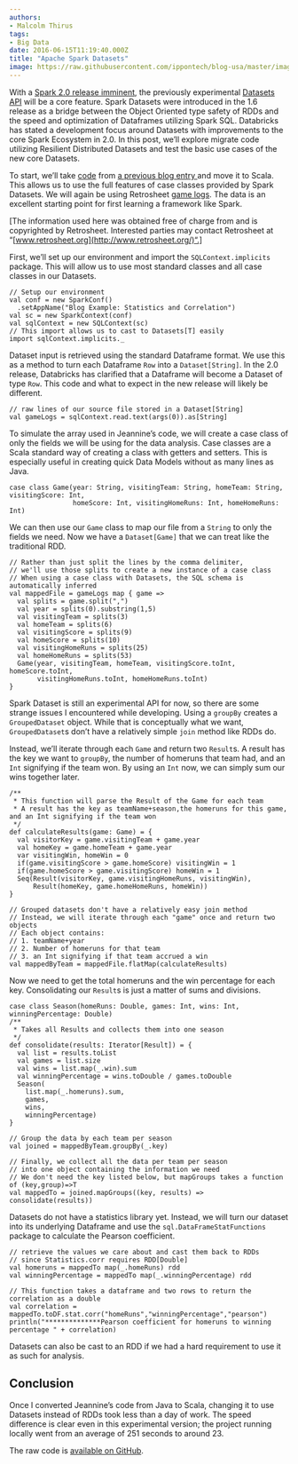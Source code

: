 ```yaml
---
authors:
- Malcolm Thirus
tags:
- Big Data
date: 2016-06-15T11:19:40.000Z
title: "Apache Spark Datasets"
image: https://raw.githubusercontent.com/ippontech/blog-usa/master/images/2016/12/BlogIMAGES-SparkAPIs-1.jpg
---
```


With a [Spark 2.0 release imminent](https://databricks.com/blog/2016/05/11/spark-2-0-technical-preview-easier-faster-and-smarter.html), the previously experimental [Datasets API](https://databricks.com/blog/2016/01/04/introducing-spark-datasets.html) will be a core feature. Spark Datasets were introduced in the 1.6 release as a bridge between the Object Oriented type safety of RDDs and the speed and optimization of Dataframes utilizing Spark SQL. Databricks has stated a development focus around Datasets with improvements to the core Spark Ecosystem in 2.0. In this post, we’ll explore migrate code utilizing Resilient Distributed Datasets and test the basic use cases of the new core Datasets.

To start, we’ll take [code](https://github.com/jetondreau/spark-blog-examples) from [a previous blog entry ](https://blog.ippon.tech/blog/using-apache-spark-basic-statistics/)and move it to Scala. This allows us to use the full features of case classes provided by Spark Datasets. We will again be using Retrosheet [game logs](http://www.retrosheet.org/gamelogs/index.html). The data is an excellent starting point for first learning a framework like Spark.

[The information used here was obtained free of charge from and is copyrighted by Retrosheet. Interested parties may contact Retrosheet at “[www.retrosheet.org](http://www.retrosheet.org/)“.]

First, we’ll set up our environment and import the `SQLContext.implicits` package. This will allow us to use most standard classes and all case classes in our Datasets.

```language-scala
// Setup our environment
val conf = new SparkConf()
  .setAppName("Blog Example: Statistics and Correlation")
val sc = new SparkContext(conf)
val sqlContext = new SQLContext(sc)
// This import allows us to cast to Datasets[T] easily
import sqlContext.implicits._

```

Dataset input is retrieved using the standard Dataframe format. We use this as a method to turn each Dataframe `Row` into a `Dataset[String]`. In the 2.0 release, Databricks has clarified that a Dataframe will become a Dataset of type `Row`. This code and what to expect in the new release will likely be different.

```language-scala
// raw lines of our source file stored in a Dataset[String]
val gameLogs = sqlContext.read.text(args(0)).as[String]
```

To simulate the array used in Jeannine’s code, we will create a case class of only the fields we will be using for the data analysis. Case classes are a Scala standard way of creating a class with getters and setters. This is especially useful in creating quick Data Models without as many lines as Java.

```language-scala
case class Game(year: String, visitingTeam: String, homeTeam: String, visitingScore: Int,
                homeScore: Int, visitingHomeRuns: Int, homeHomeRuns: Int)
```

We can then use our `Game` class to map our file from a `String` to only the fields we need. Now we have a `Dataset[Game]` that we can treat like the traditional RDD.

```language-scala
// Rather than just split the lines by the comma delimiter,
// we'll use those splits to create a new instance of a case class
// When using a case class with Datasets, the SQL schema is automatically inferred
val mappedFile = gameLogs map { game =>
  val splits = game.split(",")
  val year = splits(0).substring(1,5)
  val visitingTeam = splits(3)
  val homeTeam = splits(6)
  val visitingScore = splits(9)
  val homeScore = splits(10)
  val visitingHomeRuns = splits(25)
  val homeHomeRuns = splits(53)
  Game(year, visitingTeam, homeTeam, visitingScore.toInt, homeScore.toInt,
       visitingHomeRuns.toInt, homeHomeRuns.toInt)
}
```

Spark Dataset is still an experimental API for now, so there are some strange issues I encountered while developing. Using a `groupBy` creates a `GroupedDataset` object. While that is conceptually what we want, `GroupedDataset`s don’t have a relatively simple `join` method like RDDs do.

Instead, we’ll iterate through each `Game` and return two `Result`s. A result has the key we want to `groupBy`, the number of homeruns that team had, and an `Int` signifying if the team won. By using an `Int` now, we can simply sum our wins together later.

```language-scala
/**
 * This function will parse the Result of the Game for each team
 * A result has the key as teamName+season,the homeruns for this game, and an Int signifying if the team won
 */
def calculateResults(game: Game) = {
  val visitorKey = game.visitingTeam + game.year
  val homeKey = game.homeTeam + game.year
  var visitingWin, homeWin = 0
  if(game.visitingScore > game.homeScore) visitingWin = 1
  if(game.homeScore > game.visitingScore) homeWin = 1
  Seq(Result(visitorKey, game.visitingHomeRuns, visitingWin),
      Result(homeKey, game.homeHomeRuns, homeWin))
}
```

```language-scala
// Grouped datasets don't have a relatively easy join method
// Instead, we will iterate through each "game" once and return two objects
// Each object contains:
// 1. teamName+year
// 2. Number of homeruns for that team
// 3. an Int signifying if that team accrued a win
val mappedByTeam = mappedFile.flatMap(calculateResults)
```

Now we need to get the total homeruns and the win percentage for each key. Consolidating our `Result`s is just a matter of sums and divisions.

```language-scala
case class Season(homeRuns: Double, games: Int, wins: Int, winningPercentage: Double)
/**
 * Takes all Results and collects them into one season
 */
def consolidate(results: Iterator[Result]) = {
  val list = results.toList
  val games = list.size
  val wins = list.map(_.win).sum
  val winningPercentage = wins.toDouble / games.toDouble
  Season(
    list.map(_.homeruns).sum,
    games,
    wins,
    winningPercentage)
}
```

```language-scala
// Group the data by each team per season
val joined = mappedByTeam.groupBy(_.key)

// Finally, we collect all the data per team per season
// into one object containing the information we need
// We don't need the key listed below, but mapGroups takes a function of (key,group)=>T
val mappedTo = joined.mapGroups((key, results) => consolidate(results))
```

Datasets do not have a statistics library yet. Instead, we will turn our dataset into its underlying Dataframe and use the `sql.DataFrameStatFunctions` package to calculate the Pearson coefficient.

```language-scala
// retrieve the values we care about and cast them back to RDDs
// since Statistics.corr requires RDD[Double]
val homeruns = mappedTo map(_.homeRuns) rdd
val winningPercentage = mappedTo map(_.winningPercentage) rdd

// This function takes a dataframe and two rows to return the correlation as a double
val correlation = mappedTo.toDF.stat.corr("homeRuns","winningPercentage","pearson")
println("**************Pearson coefficient for homeruns to winning percentage " + correlation)
```

Datasets can also be cast to an RDD if we had a hard requirement to use it as such for analysis.

## Conclusion

Once I converted Jeannine’s code from Java to Scala, changing it to use Datasets instead of RDDs took less than a day of work. The speed difference is clear even in this experimental version; the project running locally went from an average of 251 seconds to around 23.

The raw code is [available on GitHub](https://github.com/mal-virus/spark-blog-examples-scala).

